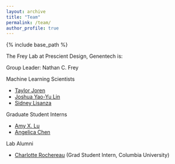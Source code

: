 ```yaml
---
layout: archive
title: "Team"
permalink: /team/
author_profile: true
---
```


{% include base_path %}


The Frey Lab at Prescient Design, Genentech is:

Group Leader: Nathan C. Frey

Machine Learning Scientists
* [Taylor Joren](https://github.com/taylormjs)
* [Joshua Yao-Yu Lin](https://joshualin24.github.io/)
* [Sidney Lisanza](https://twitter.com/sid_thesci_kid?lang=en)

Graduate Student Interns
* [Amy X. Lu](https://amyxlu.github.io/)
* [Angelica Chen](https://angie-chen55.github.io/)

Lab Alumni
* [Charlotte Rochereau](https://scholar.google.com/citations?user=XrYybDwAAAAJ&hl=en) (Grad Student Intern, Columbia University)

